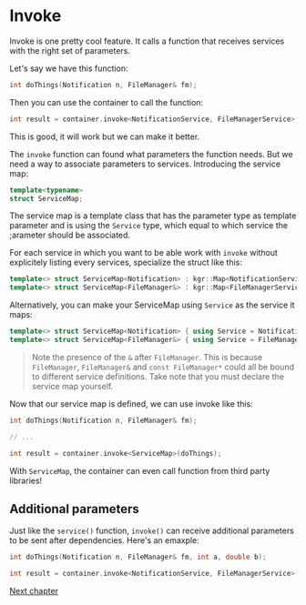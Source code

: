 Invoke
======

Invoke is one pretty cool feature. It calls a function that receives services with the right set of parameters.

Let's say we have this function:

```c++
int doThings(Notification n, FileManager& fm);
```
    
Then you can use the container to call the function:

```c++
int result = container.invoke<NotificationService, FileManagerService>(doThings);
```

This is good, it will work but we can make it better.

The `invoke` function can found what parameters the function needs.
But we need a way to associate parameters to services. Introducing the service map:

```c++
template<typename>
struct ServiceMap;
```
    
The service map is a template class that has the parameter type as template parameter and is using the `Service` type, which equal to which service the ;arameter should be associated.

For each service in which you want to be able work with `invoke` without explicitely listing every services, specialize the struct like this:

```c++
template<> struct ServiceMap<Notification> : kgr::Map<NotificationService> {};
template<> struct ServiceMap<FileManager&> : kgr::Map<FileManagerService> {};
```
    
Alternatively, you can make your ServiceMap using `Service` as the service it maps:

```c++
template<> struct ServiceMap<Notification> { using Service = NotificationService; };
template<> struct ServiceMap<FileManager&> { using Service = FileManagerService;  };
```

> Note the presence of the `&` after `FileManager`. This is because `FileManager`, `FileManager&` and `const FileManager*` could all be bound to different service definitions.
> Take note that you must declare the service map yourself.

Now that our service map is defined, we can use invoke like this:

```c++
int doThings(Notification n, FileManager& fm);

// ...

int result = container.invoke<ServiceMap>(doThings);
```
    
With `ServiceMap`, the container can even call function from third party libraries!

## Additional parameters

Just like the `service()` function, `invoke()` can receive additional parameters to be sent after dependencies.
Here's an emaxple:

```c++
int doThings(Notification n, FileManager& fm, int a, double b);

int result = container.invoke<NotificationService, FileManagerService>(doThings, 7, 8.9);
```

[Next chapter](section5_operator.md)
